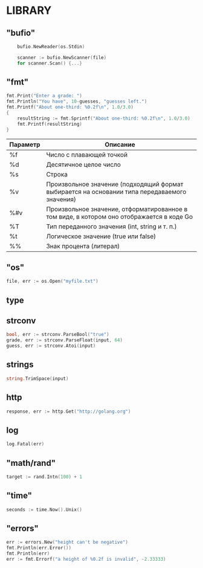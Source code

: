 

# LIBRARY

##	"bufio"
```go
    bufio.NewReader(os.Stdin) 

    scanner := bufio.NewScanner(file)
    for scanner.Scan() {...}
```

##	"fmt"
```go
fmt.Print("Enter a grade: ")
fmt.Println("You have", 10-guesses, "guesses left.")
fmt.Printf("About one-third: %0.2f\n", 1.0/3.0)
{
    resultString := fmt.Sprintf("About one-third: %0.2f\n", 1.0/3.0) 
    fmt.Printf(resultString)
}
```
|   Параметр  |  Описание   |
|-----|-----|
|%f   |Число с плавающей точкой|
|%d   |Десятичное целое число|
|%s   |Строка|
|%v   |Произвольное значение (подходящий формат выбирается на основании типа передаваемого значения)|
|%#v  |Произвольное значение, отформатированное в том виде, в котором оно отображается в коде Go|
|%T   |Тип переданного значения (int, string и т. п.)|
|%t   |Логическое значение (true или false)|
|%%   |Знак процента (литерал)|

##	"os"
```go
file, err := os.Open("myfile.txt")
```
## type

## strconv
```go
bool, err := strconv.ParseBool("true")
grade, err := strconv.ParseFloat(input, 64)
guess, err := strconv.Atoi(input)
```
## strings
```go
string.TrimSpace(input)
```

## http
```go
response, err := http.Get("http://golang.org")
```

## log
```go
log.Fatal(err)
```

## 	"math/rand"
```go
target := rand.Intn(100) + 1
```

## 	"time"
```go
seconds := time.Now().Unix()
```

## "errors"
```go
err := errors.New("height can't be negative")
fmt.Println(err.Error())
fmt.Println(err)
err := fmt.Errorf("a height of %0.2f is invalid", -2.33333)
```
